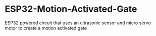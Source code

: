 # ESP32-Motion-Activated-Gate
ESP32 powered circuit that uses an ultrasonic sensor and micro servo motor to create a motion activated gate
